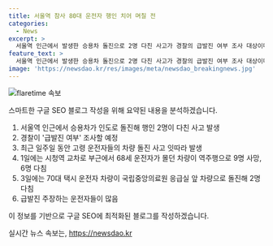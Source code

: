 ```yaml
---
title: 서울역 참사 80대 운전자 행인 치어 며칠 전
categories:
  - News
excerpt: >
  서울역 인근에서 발생한 승용차 돌진으로 2명 다친 사고가 경찰의 급발진 여부 조사 대상이다. 70~80대로 추정되는 남성 A씨의 차가 주유소 출발 후 인도로 돌진, 행인 2명을 사고로 강제로 멈춘 것으로 전해졌다. A씨는 급발진을 주장하고 있지만, 경찰은 해당 여부를 확인 중이라고 밝혔다. 이 사고는 최근 일주일간 고령 운전자의 돌진사고로 이어지면서 사회적 관심을 끌고 있다. (150자)
feature_text: >
  서울역 인근에서 발생한 승용차 돌진으로 2명 다친 사고가 경찰의 급발진 여부 조사 대상이다. 70~80대로 추정되는 남성 A씨의 차가 주유소 출발 후 인도로 돌진, 행인 2명을 사고로 강제로 멈춘 것으로 전해졌다. A씨는 급발진을 주장하고 있지만, 경찰은 해당 여부를 확인 중이라고 밝혔다. 이 사고는 최근 일주일간 고령 운전자의 돌진사고로 이어지면서 사회적 관심을 끌고 있다. (150자)
image: 'https://newsdao.kr/res/images/meta/newsdao_breakingnews.jpg'
---
```


<p><img src="https://newsdao.kr/res/images/meta/newsdao_breakingnews.jpg" alt="flaretime 속보" /></p>

<p>스마트한 구글 SEO 블로그 작성을 위해 요약된 내용을 분석하겠습니다.</p>

<ol>
<li>서울역 인근에서 승용차가 인도로 돌진해 행인 2명이 다친 사고 발생</li>
<li>경찰이 '급발진 여부' 조사할 예정</li>
<li>최근 일주일 동안 고령 운전자들의 차량 돌진 사고 잇따라 발생</li>
<li>1일에는 시청역 교차로 부근에서 68세 운전자가 몰던 차량이 역주행으로 9명 사망, 6명 다침</li>
<li>3일에는 70대 택시 운전자 차량이 국립중앙의료원 응급실 앞 차량으로 돌진해 2명 다침</li>
<li>급발진 주장하는 운전자들이 많음</li>
</ol>

<p>이 정보를 기반으로 구글 SEO에 최적화된 블로그를 작성하겠습니다.</p>
실시간 뉴스 속보는, <a href="https://newsdao.kr" rel="dofollow">https://newsdao.kr</a>


